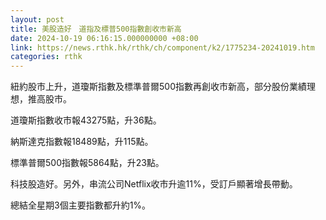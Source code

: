 ```yaml
---
layout: post
title: 美股造好　道指及標普500指數創收市新高
date: 2024-10-19 06:16:15.000000000 +08:00
link: https://news.rthk.hk/rthk/ch/component/k2/1775234-20241019.htm
categories: rthk
---
```


紐約股市上升，道瓊斯指數及標準普爾500指數再創收市新高，部分股份業績理想，推高股市。

道瓊斯指數收市報43275點，升36點。

納斯達克指數報18489點，升115點。

標準普爾500指數報5864點，升23點。

科技股造好。另外，串流公司Netflix收市升逾11%，受訂戶顯著增長帶動。

總結全星期3個主要指數都升約1%。
